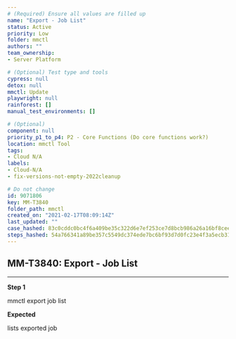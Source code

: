 ```yaml
---
# (Required) Ensure all values are filled up
name: "Export - Job List"
status: Active
priority: Low
folder: mmctl
authors: ""
team_ownership: 
- Server Platform

# (Optional) Test type and tools
cypress: null
detox: null
mmctl: Update
playwright: null
rainforest: []
manual_test_environments: []

# (Optional)
component: null
priority_p1_to_p4: P2 - Core Functions (Do core functions work?)
location: mmctl Tool
tags: 
- Cloud N/A
labels: 
- Cloud-N/A
- fix-versions-not-empty-2022cleanup

# Do not change
id: 9071806
key: MM-T3840
folder_path: mmctl
created_on: "2021-02-17T08:09:14Z"
last_updated: ""
case_hashed: 83c0cddc0bc4f6a409be35c322d6e7ef253ce7d8bcb986a26a16bf8cee8bb387f45a8e86cd167fc335f45f0f3e411711
steps_hashed: 54a766341a89be357c5549dc374ede7bc6bf93d7d0fc23e4f3a5ecb31ebec608214e0846e58fed323ae66139d13453a6
---
```


## MM-T3840: Export - Job List

---

**Step 1**

mmctl export job list

**Expected**

lists exported job
